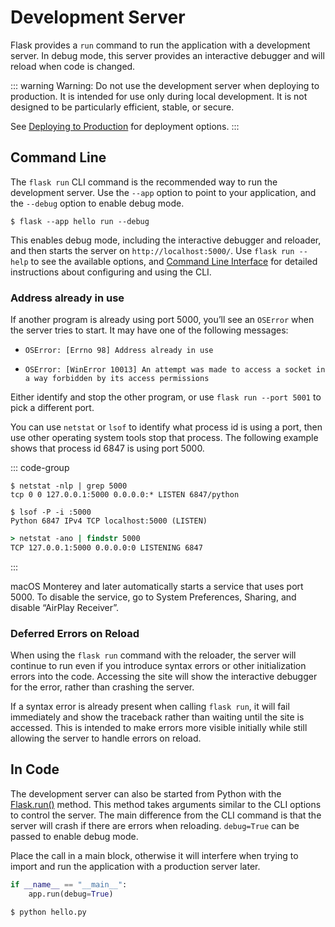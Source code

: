 # Development Server

Flask provides a `run` command to run the application with a development server. In debug mode, this server provides an interactive debugger and will reload when code is changed.

::: warning Warning:
Do not use the development server when deploying to production. It is intended for use only during local development. It is not designed to be particularly efficient, stable, or secure.

See [Deploying to Production](https://flask.palletsprojects.com/en/2.3.x/deploying/) for deployment options.
:::

## Command Line

The `flask run` CLI command is the recommended way to run the development server. Use the `--app` option to point to your application, and the `--debug` option to enable debug mode.

```shell
$ flask --app hello run --debug
```

This enables debug mode, including the interactive debugger and reloader, and then starts the server on `http://localhost:5000/`. Use `flask run --help` to see the available options, and [Command Line Interface](https://flask.palletsprojects.com/en/2.3.x/cli/) for detailed instructions about configuring and using the CLI.

### Address already in use

If another program is already using port 5000, you’ll see an `OSError` when the server tries to start. It may have one of the following messages:

- `OSError: [Errno 98] Address already in use`

- `OSError: [WinError 10013] An attempt was made to access a socket in a way forbidden by its access permissions
`

Either identify and stop the other program, or use `flask run --port 5001` to pick a different port.

You can use `netstat` or `lsof` to identify what process id is using a port, then use other operating system tools stop that process. The following example shows that process id 6847 is using port 5000.

::: code-group
```shell [netstat(Linux)]
$ netstat -nlp | grep 5000
tcp 0 0 127.0.0.1:5000 0.0.0.0:* LISTEN 6847/python
```

```shell [lsof(macOS/Linux)]
$ lsof -P -i :5000
Python 6847 IPv4 TCP localhost:5000 (LISTEN)
```

```bat [netstat(Windows)]
> netstat -ano | findstr 5000
TCP 127.0.0.1:5000 0.0.0.0:0 LISTENING 6847
```
:::

macOS Monterey and later automatically starts a service that uses port 5000. To disable the service, go to System Preferences, Sharing, and disable “AirPlay Receiver”.

### Deferred Errors on Reload

When using the `flask run` command with the reloader, the server will continue to run even if you introduce syntax errors or other initialization errors into the code. Accessing the site will show the interactive debugger for the error, rather than crashing the server.

If a syntax error is already present when calling `flask run`, it will fail immediately and show the traceback rather than waiting until the site is accessed. This is intended to make errors more visible initially while still allowing the server to handle errors on reload.

## In Code

The development server can also be started from Python with the [Flask.run()](https://flask.palletsprojects.com/en/2.3.x/api/#flask.Flask.run) method. This method takes arguments similar to the CLI options to control the server. The main difference from the CLI command is that the server will crash if there are errors when reloading. `debug=True` can be passed to enable debug mode.

Place the call in a main block, otherwise it will interfere when trying to import and run the application with a production server later.

```python
if __name__ == "__main__":
    app.run(debug=True)
```

```shell
$ python hello.py
```
